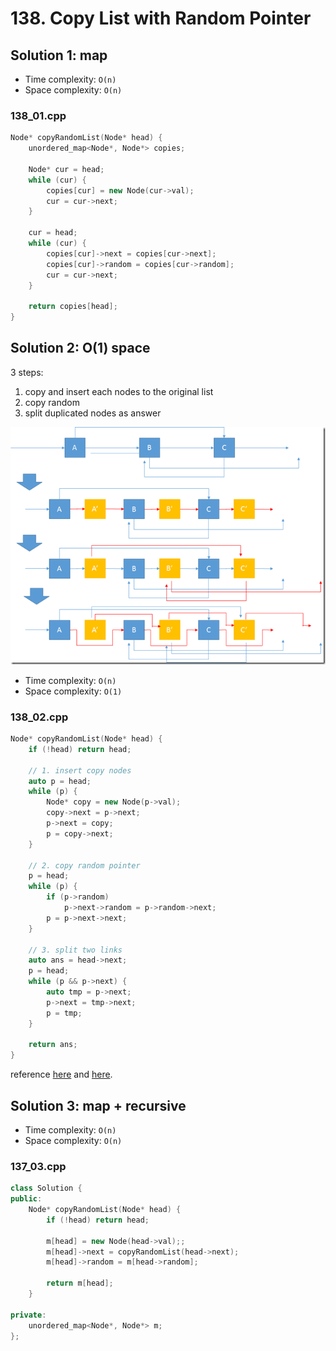 # 138. Copy List with Random Pointer

## Solution 1: map

- Time complexity: ```O(n)```
- Space complexity: ```O(n)```

### 138_01.cpp
```cpp
Node* copyRandomList(Node* head) {
    unordered_map<Node*, Node*> copies;

    Node* cur = head;
    while (cur) {
        copies[cur] = new Node(cur->val);
        cur = cur->next;
    }

    cur = head;
    while (cur) {
        copies[cur]->next = copies[cur->next];
        copies[cur]->random = copies[cur->random];
        cur = cur->next;
    }

    return copies[head];
}
```

## Solution 2: O(1) space

3 steps:
  1. copy and insert each nodes to the original list
  2. copy random
  3. split duplicated nodes as answer
  
  ![138_02.png](https://github.com/cmeslo/leetcode/blob/master/solution/138.%20Copy%20List%20with%20Random%20Pointer/138_02.png?raw=true)

- Time complexity: ```O(n)```
- Space complexity: ```O(1)```

### 138_02.cpp

```cpp
Node* copyRandomList(Node* head) {
    if (!head) return head;

    // 1. insert copy nodes
    auto p = head;
    while (p) {
        Node* copy = new Node(p->val);
        copy->next = p->next;
        p->next = copy;
        p = copy->next;
    }

    // 2. copy random pointer
    p = head;
    while (p) {
        if (p->random)
            p->next->random = p->random->next;
        p = p->next->next;
    }

    // 3. split two links
    auto ans = head->next;
    p = head;
    while (p && p->next) {
        auto tmp = p->next;
        p->next = tmp->next;
        p = tmp;
    }

    return ans;
}
```

reference [here](https://discuss.leetcode.com/topic/7594/a-solution-with-constant-space-complexity-o-1-and-linear-time-complexity-o-n) and [here](http://fisherlei.blogspot.com/2013/11/leetcode-copy-list-with-random-pointer.html).

## Solution 3: map + recursive

- Time complexity: ```O(n)```
- Space complexity: ```O(n)```

### 137_03.cpp

```cpp
class Solution {
public:
    Node* copyRandomList(Node* head) {
        if (!head) return head;
        
        m[head] = new Node(head->val);;
        m[head]->next = copyRandomList(head->next);
        m[head]->random = m[head->random];
        
        return m[head];
    }
    
private:
    unordered_map<Node*, Node*> m;
};
```
